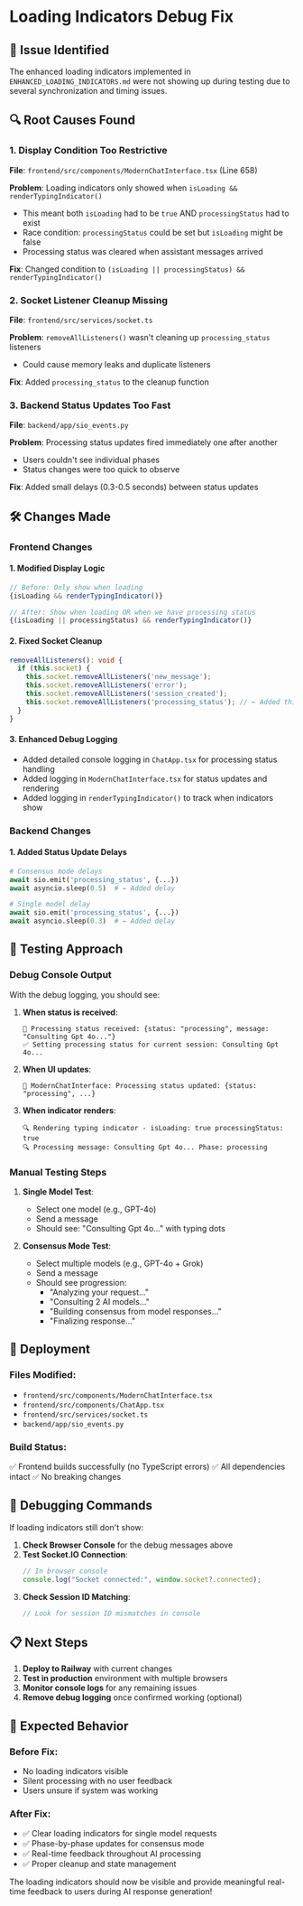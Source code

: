 # Loading Indicators Debug Fix

## 🐛 Issue Identified

The enhanced loading indicators implemented in `ENHANCED_LOADING_INDICATORS.md` were not showing up during testing due to several synchronization and timing issues.

## 🔍 Root Causes Found

### 1. **Display Condition Too Restrictive**
**File**: `frontend/src/components/ModernChatInterface.tsx` (Line 658)

**Problem**: Loading indicators only showed when `isLoading && renderTypingIndicator()`
- This meant both `isLoading` had to be `true` AND `processingStatus` had to exist
- Race condition: `processingStatus` could be set but `isLoading` might be false
- Processing status was cleared when assistant messages arrived

**Fix**: Changed condition to `(isLoading || processingStatus) && renderTypingIndicator()`

### 2. **Socket Listener Cleanup Missing**
**File**: `frontend/src/services/socket.ts`

**Problem**: `removeAllListeners()` wasn't cleaning up `processing_status` listeners
- Could cause memory leaks and duplicate listeners

**Fix**: Added `processing_status` to the cleanup function

### 3. **Backend Status Updates Too Fast**
**File**: `backend/app/sio_events.py`

**Problem**: Processing status updates fired immediately one after another
- Users couldn't see individual phases
- Status changes were too quick to observe

**Fix**: Added small delays (0.3-0.5 seconds) between status updates

## 🛠️ Changes Made

### Frontend Changes

#### 1. Modified Display Logic
```typescript
// Before: Only show when loading
{isLoading && renderTypingIndicator()}

// After: Show when loading OR when we have processing status
{(isLoading || processingStatus) && renderTypingIndicator()}
```

#### 2. Fixed Socket Cleanup
```typescript
removeAllListeners(): void {
  if (this.socket) {
    this.socket.removeAllListeners('new_message');
    this.socket.removeAllListeners('error');
    this.socket.removeAllListeners('session_created');
    this.socket.removeAllListeners('processing_status'); // ← Added this
  }
}
```

#### 3. Enhanced Debug Logging
- Added detailed console logging in `ChatApp.tsx` for processing status handling
- Added logging in `ModernChatInterface.tsx` for status updates and rendering
- Added logging in `renderTypingIndicator()` to track when indicators show

### Backend Changes

#### 1. Added Status Update Delays
```python
# Consensus mode delays
await sio.emit('processing_status', {...})
await asyncio.sleep(0.5)  # ← Added delay

# Single model delay
await sio.emit('processing_status', {...})
await asyncio.sleep(0.3)  # ← Added delay
```

## 🧪 Testing Approach

### Debug Console Output
With the debug logging, you should see:

1. **When status is received**:
   ```
   🔄 Processing status received: {status: "processing", message: "Consulting Gpt 4o..."}
   ✅ Setting processing status for current session: Consulting Gpt 4o...
   ```

2. **When UI updates**:
   ```
   🎯 ModernChatInterface: Processing status updated: {status: "processing", ...}
   ```

3. **When indicator renders**:
   ```
   🔍 Rendering typing indicator - isLoading: true processingStatus: true
   🔍 Processing message: Consulting Gpt 4o... Phase: processing
   ```

### Manual Testing Steps

1. **Single Model Test**:
   - Select one model (e.g., GPT-4o)
   - Send a message
   - Should see: "Consulting Gpt 4o..." with typing dots

2. **Consensus Mode Test**:
   - Select multiple models (e.g., GPT-4o + Grok)
   - Send a message
   - Should see progression:
     - "Analyzing your request..."
     - "Consulting 2 AI models..."
     - "Building consensus from model responses..."
     - "Finalizing response..."

## 🚀 Deployment

### Files Modified:
- `frontend/src/components/ModernChatInterface.tsx`
- `frontend/src/components/ChatApp.tsx`
- `frontend/src/services/socket.ts`
- `backend/app/sio_events.py`

### Build Status:
✅ Frontend builds successfully (no TypeScript errors)
✅ All dependencies intact
✅ No breaking changes

## 🐛 Debugging Commands

If loading indicators still don't show:

1. **Check Browser Console** for the debug messages above
2. **Test Socket.IO Connection**:
   ```javascript
   // In browser console
   console.log("Socket connected:", window.socket?.connected);
   ```
3. **Check Session ID Matching**:
   ```javascript
   // Look for session ID mismatches in console
   ```

## 📋 Next Steps

1. **Deploy to Railway** with current changes
2. **Test in production** environment with multiple browsers
3. **Monitor console logs** for any remaining issues
4. **Remove debug logging** once confirmed working (optional)

## 🎯 Expected Behavior

### Before Fix:
- No loading indicators visible
- Silent processing with no user feedback
- Users unsure if system was working

### After Fix:
- ✅ Clear loading indicators for single model requests
- ✅ Phase-by-phase updates for consensus mode
- ✅ Real-time feedback throughout AI processing
- ✅ Proper cleanup and state management

The loading indicators should now be visible and provide meaningful real-time feedback to users during AI response generation!
